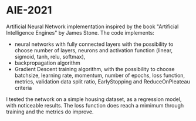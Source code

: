 # AIE-2021
Artificial Neural Network implementation inspired by the book "Artificial Intelligence Engines" by James Stone.
The code implements:
- neural networks with fully connected layers with the possibility to choose number of layers, neurons and activation function (linear, sigmoid, tanh, relu, softmax),
- backpropagation algorithm
- Gradient Descent training algorithm, with the possibility to choose batchsize, learning rate, momentum, number of epochs, loss function,
  metrics, validation data split ratio, EarlyStopping and ReduceOnPleateau criteria

I tested the network on a simple housing dataset, as a regression model, with noticeable results. The loss function does reach a mimimum through training and the metrics 
do improve.
